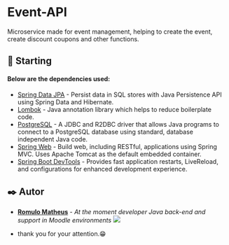 # Event-API

Microservice made for event management, helping to create the event, create discount coupons and other functions.

## 🚀 Starting

#### Below are the dependencies used:

* [Spring Data JPA](https://docs.spring.io/spring-data/jpa/reference/index.html) - Persist data in SQL stores with Java Persistence API using Spring Data and Hibernate.
* [Lombok](https://projectlombok.org/features/) - Java annotation library which helps to reduce boilerplate code.
* [PostgreSQL](https://docs.spring.io/spring-boot/docs/1.5.22.RELEASE/reference/html/boot-features-sql.html) - A JDBC and R2DBC driver that allows Java programs to connect to a PostgreSQL database using standard, database independent Java code.
* [Spring Web](https://docs.spring.io/spring-boot/reference/web/index.html) - Build web, including RESTful, applications using Spring MVC. Uses Apache Tomcat as the default embedded container.
* [Spring Boot DevTools](https://docs.spring.io/spring-boot/reference/using/devtools.html) - Provides fast application restarts, LiveReload, and configurations for enhanced development experience.
  
## ✒️ Autor

* [**Romulo Matheus**](https://github.com/Romulomdr) - *At the moment developer Java back-end and support in Moodle environments* [<img src="https://img.shields.io/badge/LinkedIn-0077B5?style=for-the-badge&logo=linkedin&logoColor=white" />](https://www.linkedin.com/in/romulo-dantasmdr/)

-  thank you for your attention.😁
